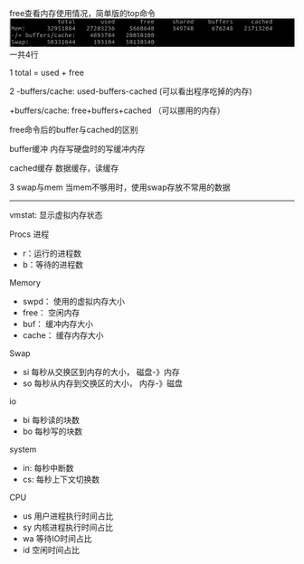 free查看内存使用情况，简单版的top命令
![image](free.png)
一共4行

1 total = used + free

2 -buffers/cache: used-buffers-cached (可以看出程序吃掉的内存)

 +buffers/cache: free+buffers+cached （可以挪用的内存）

free命令后的buffer与cached的区别

buffer缓冲
内存写硬盘时的写缓冲内存

cached缓存
数据缓存，读缓存

3 swap与mem
当mem不够用时，使用swap存放不常用的数据

---

vmstat: 显示虚拟内存状态

Procs 进程
+ r：运行的进程数
+ b：等待的进程数

Memory
+ swpd： 使用的虚拟内存大小
+ free： 空闲内存
+ buf： 缓冲内存大小
+ cache： 缓存内存大小

Swap
+ si 每秒从交换区到内存的大小， 磁盘-》内存
+ so 每秒从内存到交换区的大小， 内存-》磁盘

io
+ bi 每秒读的块数
+ bo 每秒写的块数

system
+ in: 每秒中断数
+ cs: 每秒上下文切换数

CPU
+ us 用户进程执行时间占比
+ sy 内核进程执行时间占比
+ wa 等待IO时间占比
+ id 空闲时间占比
